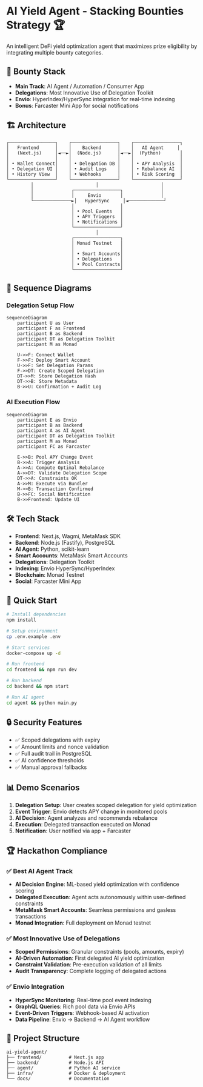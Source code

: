 # AI Yield Agent - Stacking Bounties Strategy 🏆

An intelligent DeFi yield optimization agent that maximizes prize eligibility by integrating multiple bounty categories.

## 🎯 Bounty Stack
- **Main Track**: AI Agent / Automation / Consumer App
- **Delegations**: Most Innovative Use of Delegation Toolkit
- **Envio**: HyperIndex/HyperSync integration for real-time indexing
- **Bonus**: Farcaster Mini App for social notifications

## 🏗️ Architecture

```
┌─────────────────┐    ┌─────────────────┐    ┌─────────────────┐
│   Frontend      │    │    Backend      │    │   AI Agent     │
│   (Next.js)     │◄──►│  (Node.js)      │◄──►│  (Python)       │
│                 │    │                 │    │                 │
│ • Wallet Connect│    │ • Delegation DB │    │ • APY Analysis  │
│ • Delegation UI │    │ • Audit Logs    │    │ • Rebalance AI  │
│ • History View  │    │ • Webhooks      │    │ • Risk Scoring  │
└─────────────────┘    └─────────────────┘    └─────────────────┘
         │                       │                       │
         │              ┌─────────────────┐              │
         │              │     Envio       │              │
         └──────────────►│   HyperSync     │◄─────────────┘
                        │                 │
                        │ • Pool Events   │
                        │ • APY Triggers  │
                        │ • Notifications │
                        └─────────────────┘
                                 │
                        ┌─────────────────┐
                        │ Monad Testnet   │
                        │                 │
                        │ • Smart Accounts│
                        │ • Delegations   │
                        │ • Pool Contracts│
                        └─────────────────┘
```

## 🔄 Sequence Diagrams

### Delegation Setup Flow
```mermaid
sequenceDiagram
    participant U as User
    participant F as Frontend
    participant B as Backend
    participant DT as Delegation Toolkit
    participant M as Monad

    U->>F: Connect Wallet
    F->>F: Deploy Smart Account
    U->>F: Set Delegation Params
    F->>DT: Create Scoped Delegation
    DT->>M: Store Delegation Hash
    DT->>B: Store Metadata
    B->>U: Confirmation + Audit Log
```

### AI Execution Flow
```mermaid
sequenceDiagram
    participant E as Envio
    participant B as Backend
    participant A as AI Agent
    participant DT as Delegation Toolkit
    participant M as Monad
    participant FC as Farcaster

    E->>B: Pool APY Change Event
    B->>A: Trigger Analysis
    A->>A: Compute Optimal Rebalance
    A->>DT: Validate Delegation Scope
    DT->>A: Constraints OK
    A->>M: Execute via Bundler
    M->>B: Transaction Confirmed
    B->>FC: Social Notification
    B->>Frontend: Update UI
```

## 🛠️ Tech Stack

- **Frontend**: Next.js, Wagmi, MetaMask SDK
- **Backend**: Node.js (Fastify), PostgreSQL
- **AI Agent**: Python, scikit-learn
- **Smart Accounts**: MetaMask Smart Accounts
- **Delegations**: Delegation Toolkit
- **Indexing**: Envio HyperSync/HyperIndex
- **Blockchain**: Monad Testnet
- **Social**: Farcaster Mini App

## 🚀 Quick Start

```bash
# Install dependencies
npm install

# Setup environment
cp .env.example .env

# Start services
docker-compose up -d

# Run frontend
cd frontend && npm run dev

# Run backend
cd backend && npm start

# Run AI agent
cd agent && python main.py
```

## 🔒 Security Features

- ✅ Scoped delegations with expiry
- ✅ Amount limits and nonce validation
- ✅ Full audit trail in PostgreSQL
- ✅ AI confidence thresholds
- ✅ Manual approval fallbacks

## 📊 Demo Scenarios

1. **Delegation Setup**: User creates scoped delegation for yield optimization
2. **Event Trigger**: Envio detects APY change in monitored pools
3. **AI Decision**: Agent analyzes and recommends rebalance
4. **Execution**: Delegated transaction executed on Monad
5. **Notification**: User notified via app + Farcaster

## 🏆 Hackathon Compliance

### ✅ Best AI Agent Track
- **AI Decision Engine**: ML-based yield optimization with confidence scoring
- **Delegated Execution**: Agent acts autonomously within user-defined constraints  
- **MetaMask Smart Accounts**: Seamless permissions and gasless transactions
- **Monad Integration**: Full deployment on Monad testnet

### ✅ Most Innovative Use of Delegations
- **Scoped Permissions**: Granular constraints (pools, amounts, expiry)
- **AI-Driven Automation**: First delegated AI yield optimization
- **Constraint Validation**: Pre-execution validation of all limits
- **Audit Transparency**: Complete logging of delegated actions

### ✅ Envio Integration
- **HyperSync Monitoring**: Real-time pool event indexing
- **GraphQL Queries**: Rich pool data via Envio APIs
- **Event-Driven Triggers**: Webhook-based AI activation
- **Data Pipeline**: Envio → Backend → AI Agent workflow

## 📁 Project Structure

```
ai-yield-agent/
├── frontend/          # Next.js app
├── backend/           # Node.js API
├── agent/             # Python AI service
├── infra/             # Docker & deployment
└── docs/              # Documentation
```